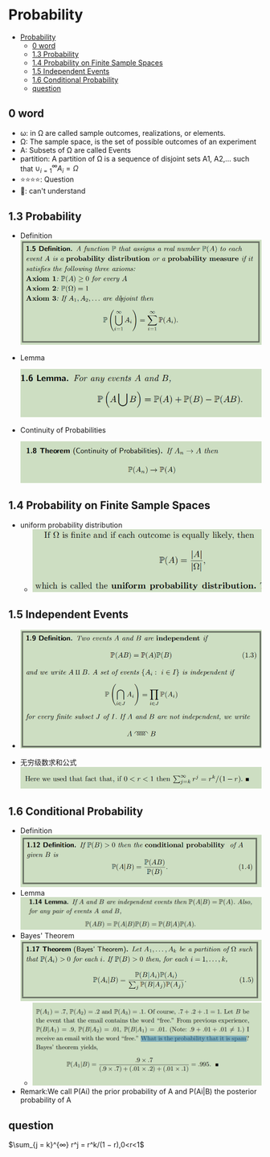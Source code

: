 # Probability

- [Probability](#probability)
  - [0 word](#0-word)
  - [1.3 Probability](#13-probability)
  - [1.4 Probability on Finite Sample Spaces](#14-probability-on-finite-sample-spaces)
  - [1.5 Independent Events](#15-independent-events)
  - [1.6 Conditional Probability](#16-conditional-probability)
  - [question](#question)

## 0 word

- ω: in Ω are called sample outcomes, realizations, or elements.
- Ω: The sample space, is the set of possible outcomes of an experiment
- A: Subsets of Ω are called Events
- partition: A partition of Ω is a sequence of disjoint sets A1, A2,... such that
 $∪_{i=1}^{\infty}A_i = Ω$
- ⭐⭐⭐⭐: Question
- 🏀: can't understand

## 1.3 Probability

- Definition![20230711003526](https://raw.githubusercontent.com/Logible/Image/main/note_image/20230711003526.png)

- Lemma

    ![20230711003901](https://raw.githubusercontent.com/Logible/Image/main/note_image/20230711003901.png)

- Continuity of Probabilities

    ![20230711003912](https://raw.githubusercontent.com/Logible/Image/main/note_image/20230711003912.png)

## 1.4 Probability on Finite Sample Spaces

- uniform probability distribution
  - ![20230711005038](https://raw.githubusercontent.com/Logible/Image/main/note_image/20230711005038.png)

## 1.5 Independent Events

- ![20230711152254](https://raw.githubusercontent.com/Logible/Image/main/note_image/20230711152254.png)

- 无穷级数求和公式![20230711155500](https://raw.githubusercontent.com/Logible/Image/main/note_image/20230711155500.png)

## 1.6 Conditional Probability

- Definition![20230711162819](https://raw.githubusercontent.com/Logible/Image/main/note_image/20230711162819.png)
- Lemma![20230711162803](https://raw.githubusercontent.com/Logible/Image/main/note_image/20230711162803.png)
- Bayes' Theorem![20230711223036](https://raw.githubusercontent.com/Logible/Image/main/note_image/20230711223036.png)
  - ![20230711225529](https://raw.githubusercontent.com/Logible/Image/main/note_image/20230711225529.png)
- Remark:We call P(Ai) the prior probability of A and P(Ai|B) the posterior probability of A

## question

$\sum_{j = k}^{∞} r^j = r^k/(1 − r),0<r<1$
